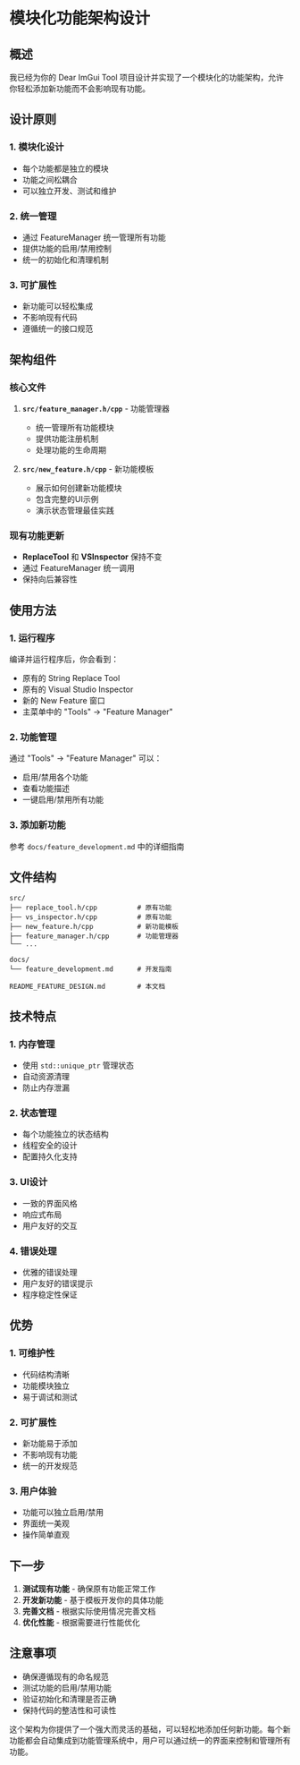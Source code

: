# 模块化功能架构设计

## 概述

我已经为你的 Dear ImGui Tool 项目设计并实现了一个模块化的功能架构，允许你轻松添加新功能而不会影响现有功能。

## 设计原则

### 1. 模块化设计
- 每个功能都是独立的模块
- 功能之间松耦合
- 可以独立开发、测试和维护

### 2. 统一管理
- 通过 FeatureManager 统一管理所有功能
- 提供功能的启用/禁用控制
- 统一的初始化和清理机制

### 3. 可扩展性
- 新功能可以轻松集成
- 不影响现有代码
- 遵循统一的接口规范

## 架构组件

### 核心文件

1. **`src/feature_manager.h/cpp`** - 功能管理器
   - 统一管理所有功能模块
   - 提供功能注册机制
   - 处理功能的生命周期

2. **`src/new_feature.h/cpp`** - 新功能模板
   - 展示如何创建新功能模块
   - 包含完整的UI示例
   - 演示状态管理最佳实践

### 现有功能更新

- **ReplaceTool** 和 **VSInspector** 保持不变
- 通过 FeatureManager 统一调用
- 保持向后兼容性

## 使用方法

### 1. 运行程序
编译并运行程序后，你会看到：
- 原有的 String Replace Tool
- 原有的 Visual Studio Inspector  
- 新的 New Feature 窗口
- 主菜单中的 "Tools" -> "Feature Manager"

### 2. 功能管理
通过 "Tools" -> "Feature Manager" 可以：
- 启用/禁用各个功能
- 查看功能描述
- 一键启用/禁用所有功能

### 3. 添加新功能
参考 `docs/feature_development.md` 中的详细指南

## 文件结构

```
src/
├── replace_tool.h/cpp          # 原有功能
├── vs_inspector.h/cpp          # 原有功能
├── new_feature.h/cpp           # 新功能模板
├── feature_manager.h/cpp       # 功能管理器
└── ...

docs/
└── feature_development.md      # 开发指南

README_FEATURE_DESIGN.md        # 本文档
```

## 技术特点

### 1. 内存管理
- 使用 `std::unique_ptr` 管理状态
- 自动资源清理
- 防止内存泄漏

### 2. 状态管理
- 每个功能独立的状态结构
- 线程安全的设计
- 配置持久化支持

### 3. UI设计
- 一致的界面风格
- 响应式布局
- 用户友好的交互

### 4. 错误处理
- 优雅的错误处理
- 用户友好的错误提示
- 程序稳定性保证

## 优势

### 1. 可维护性
- 代码结构清晰
- 功能模块独立
- 易于调试和测试

### 2. 可扩展性
- 新功能易于添加
- 不影响现有功能
- 统一的开发规范

### 3. 用户体验
- 功能可以独立启用/禁用
- 界面统一美观
- 操作简单直观

## 下一步

1. **测试现有功能** - 确保原有功能正常工作
2. **开发新功能** - 基于模板开发你的具体功能
3. **完善文档** - 根据实际使用情况完善文档
4. **优化性能** - 根据需要进行性能优化

## 注意事项

- 确保遵循现有的命名规范
- 测试功能的启用/禁用功能
- 验证初始化和清理是否正确
- 保持代码的整洁性和可读性

这个架构为你提供了一个强大而灵活的基础，可以轻松地添加任何新功能。每个新功能都会自动集成到功能管理系统中，用户可以通过统一的界面来控制和管理所有功能。

